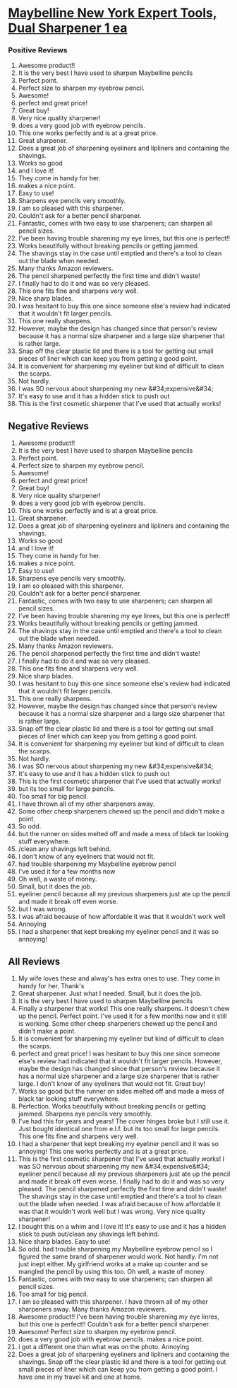 # [Maybelline New York Expert Tools, Dual Sharpener 1 ea](https://products.checkmycream.com/products/Maybelline-New-York-Expert-Tools-Dual-Sharpener-1-ea.html)

### Positive Reviews

<ol>
      <li>Awesome product!!</li>
      <li>It is the very best I have used to sharpen Maybelline pencils</li>
      <li>Perfect point.  </li>
      <li>Perfect size to sharpen my eyebrow pencil.</li>
      <li>Awesome!</li>
      <li>perfect and great price!</li>
      <li>Great buy!</li>
      <li>Very nice quality sharpener!</li>
      <li>does a very good job with eyebrow pencils.</li>
      <li>This one works perfectly and is at a great price.</li>
      <li>Great sharpener.</li>
      <li>Does a great job of sharpening eyeliners and lipliners and containing the shavings.  </li>
      <li>Works so good</li>
      <li>and I love it!</li>
      <li>They come in handy for her.</li>
      <li>makes a nice point.</li>
      <li>Easy to use!</li>
      <li>Sharpens eye pencils very smoothly.</li>
      <li>I am so pleased with this sharpener.</li>
      <li>Couldn&#x27;t ask for a better pencil sharpener.</li>
      <li>Fantastic, comes with two easy to use sharpeners; can sharpen all pencil sizes.</li>
      <li>I&#x27;ve been having trouble sharening my eye linres, but this one is perfect!!</li>
      <li>Works beautifully without breaking pencils or getting jammed.</li>
      <li>The shavings stay in the case until emptied and there&#x27;s a tool to clean out the blade when needed.</li>
      <li>Many thanks Amazon reviewers.</li>
      <li>The pencil sharpened perfectly the first time and didn&#x27;t waste!</li>
      <li>I finally had to do it and was so very pleased.</li>
      <li>This one fits fine and sharpens very well.</li>
      <li>Nice sharp blades.  </li>
      <li>I was hesitant to buy this one since someone else&#x27;s review had indicated that it wouldn&#x27;t fit larger pencils.</li>
      <li>This one really sharpens.  </li>
      <li>However, maybe the design has changed since that person&#x27;s review because it has a normal size sharpener and a large size sharpener that is rather large.</li>
      <li>Snap off the clear plastic lid and there is a tool for getting out small pieces of liner which can keep you from getting a good point.  </li>
      <li>It is convenient for sharpening my eyeliner but kind of difficult to clean the scarps.</li>
      <li>Not hardly.</li>
      <li>I was SO nervous about sharpening my new &amp;#34;expensive&amp;#34;</li>
      <li>It&#x27;s easy to use and it has a hidden stick to push out</li>
      <li>This is the first cosmetic sharpener that I&#x27;ve used that actually works!</li>
</ol>


<h2>Negative Reviews</h2>
<ol>
<li> Awesome product!!</li>
<li> It is the very best I have used to sharpen Maybelline pencils</li>
<li> Perfect point.  </li>
<li> Perfect size to sharpen my eyebrow pencil.</li>
<li> Awesome!</li>
<li> perfect and great price!</li>
<li> Great buy!</li>
<li> Very nice quality sharpener!</li>
<li> does a very good job with eyebrow pencils.</li>
<li> This one works perfectly and is at a great price.</li>
<li> Great sharpener.</li>
<li> Does a great job of sharpening eyeliners and lipliners and containing the shavings.  </li>
<li> Works so good</li>
<li> and I love it!</li>
<li> They come in handy for her.</li>
<li> makes a nice point.</li>
<li> Easy to use!</li>
<li> Sharpens eye pencils very smoothly.</li>
<li> I am so pleased with this sharpener.</li>
<li> Couldn&#x27;t ask for a better pencil sharpener.</li>
<li> Fantastic, comes with two easy to use sharpeners; can sharpen all pencil sizes.</li>
<li> I&#x27;ve been having trouble sharening my eye linres, but this one is perfect!!</li>
<li> Works beautifully without breaking pencils or getting jammed.</li>
<li> The shavings stay in the case until emptied and there&#x27;s a tool to clean out the blade when needed.</li>
<li> Many thanks Amazon reviewers.</li>
<li> The pencil sharpened perfectly the first time and didn&#x27;t waste!</li>
<li> I finally had to do it and was so very pleased.</li>
<li> This one fits fine and sharpens very well.</li>
<li> Nice sharp blades.  </li>
<li> I was hesitant to buy this one since someone else&#x27;s review had indicated that it wouldn&#x27;t fit larger pencils.</li>
<li> This one really sharpens.  </li>
<li> However, maybe the design has changed since that person&#x27;s review because it has a normal size sharpener and a large size sharpener that is rather large.</li>
<li> Snap off the clear plastic lid and there is a tool for getting out small pieces of liner which can keep you from getting a good point.  </li>
<li> It is convenient for sharpening my eyeliner but kind of difficult to clean the scarps.</li>
<li> Not hardly.</li>
<li> I was SO nervous about sharpening my new &amp;#34;expensive&amp;#34;</li>
<li> It&#x27;s easy to use and it has a hidden stick to push out</li>
<li> This is the first cosmetic sharpener that I&#x27;ve used that actually works!</li>
<li> but its too small for large pencils.</li>
<li> Too small for big pencil.</li>
<li> I have thrown all of my other sharpeners away.</li>
<li> Some other cheep sharpeners chewed up the pencil and didn&#x27;t make a point.</li>
<li> So odd.</li>
<li> but the runner on sides melted off and made a mess of black tar looking stuff everywhere.</li>
<li> /clean any shavings left behind.</li>
<li> I don&#x27;t know of any eyeliners that would not fit.</li>
<li> had trouble sharpening my Maybelline eyebrow pencil</li>
<li> I&#x27;ve used it for a few months now</li>
<li> Oh well, a waste of money.</li>
<li> Small, but it does the job.</li>
<li> eyeliner pencil because all my previous sharpeners just ate up the pencil and made it break off even worse.</li>
<li> but I was wrong.</li>
<li> I was afraid because of how affordable it was that it wouldn&#x27;t work well</li>
<li> Annoying</li>
<li> I had a sharpener that kept breaking my eyeliner pencil and it was so annoying!</li>
</ol>

<h2>All Reviews</h2>

<ol>
    <li> My wife loves these and alway&#x27;s has extra ones to use. They come in handy for her. Thank&#x27;s</li>
    <li> Great sharpener. Just what I needed. Small, but it does the job.</li>
    <li> It is the very best I have used to sharpen Maybelline pencils</li>
    <li> Finally a sharpener that works!  This one really sharpens.  It doesn&#x27;t chew up the pencil.  Perfect point.  I&#x27;ve used it for a few months now and it still is working.  Some other cheep sharpeners chewed up the pencil and didn&#x27;t make a point.</li>
    <li> It is convenient for sharpening my eyeliner but kind of difficult to clean the scarps.</li>
    <li> perfect and great price! I was hesitant to buy this one since someone else&#x27;s review had indicated that it wouldn&#x27;t fit larger pencils. However, maybe the design has changed since that person&#x27;s review because it has a normal size sharpener and a large size sharpener that is rather large. I don&#x27;t know of any eyeliners that would not fit. Great buy!</li>
    <li> Works so good but the runner on sides melted off and made a mess of black tar looking stuff everywhere.</li>
    <li> Perfection. Works beautifully without breaking pencils or getting jammed. Sharpens eye pencils very smoothly.</li>
    <li> I&#x27;ve had this for years and years! The cover hinges broke  but I still use it. Just bought identical one from e.l.f. but its too small for large pencils. This one fits fine and sharpens very well.</li>
    <li> I had a sharpener that kept breaking my eyeliner pencil and it was so annoying! This one works perfectly and is at a great price.</li>
    <li> This is the first cosmetic sharpener that I&#x27;ve used that actually works! I was SO nervous about sharpening my new &amp;#34;expensive&amp;#34; eyeliner pencil because all my previous sharpeners just ate up the pencil and made it break off even worse. I finally had to do it and was so very pleased. The pencil sharpened perfectly the first time and didn&#x27;t waste! The shavings stay in the case until emptied and there&#x27;s a tool to clean out the blade when needed. I was afraid because of how affordable it was that it wouldn&#x27;t work well but I was wrong. Very nice quality sharpener!</li>
    <li> I bought this on a whim and I love it! It&#x27;s easy to use and it has a hidden stick to push out/clean any shavings left behind.</li>
    <li> Nice sharp blades.  Easy to use!</li>
    <li> So odd. had trouble sharpening my Maybelline eyebrow pencil so I figured the same brand of sharpener would work. Not hardly. I&#x27;m not just inept either. My girlfriend works at a make up counter and se mangled the pencil by using this too. Oh well, a waste of money.</li>
    <li> Fantastic, comes with two easy to use sharpeners; can sharpen all pencil sizes.</li>
    <li> Too small for big pencil.</li>
    <li> I am so pleased with this sharpener. I have thrown all of my other sharpeners away. Many thanks Amazon reviewers.</li>
    <li> Awesome product!! I&#x27;ve been having trouble sharening my eye linres, but this one is perfect!! Couldn&#x27;t ask for a better pencil sharpener.</li>
    <li> Awesome! Perfect size to sharpen my eyebrow pencil.</li>
    <li> does a very good job with eyebrow pencils. makes a nice point.</li>
    <li> i got a different one than what was on the photo. Annoying</li>
    <li> Does a great job of sharpening eyeliners and lipliners and containing the shavings.  Snap off the clear plastic lid and there is a tool for getting out small pieces of liner which can keep you from getting a good point.  I have one in my travel kit and one at home.</li>
</ol>




